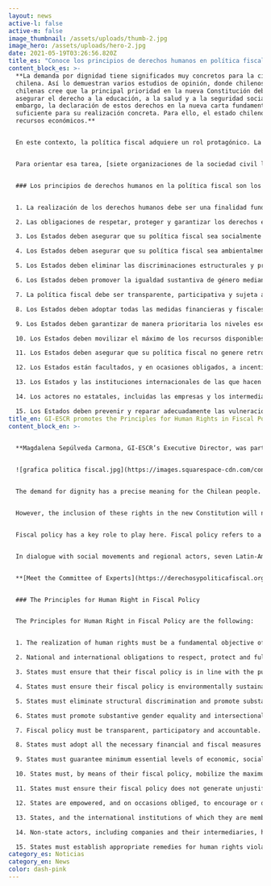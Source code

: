 ```yaml
---
layout: news
active-l: false
active-m: false
image_thumbnail: /assets/uploads/thumb-2.jpg
image_hero: /assets/uploads/hero-2.jpg
date: 2021-05-19T03:26:56.820Z
title_es: "Conoce los principios de derechos humanos en política fiscal "
content_block_es: >-
  **La demanda por dignidad tiene significados muy concretos para la ciudadanía
  chilena. Así lo demuestran varios estudios de opinión, donde chilenos y
  chilenas cree que la principal prioridad en la nueva Constitución debiera ser
  asegurar el derecho a la educación, a la salud y a la seguridad social. Sin
  embargo, la declaración de estos derechos en la nueva carta fundamental no es
  suficiente para su realización concreta. Para ello, el estado chileno requiere
  recursos económicos.**


  En este contexto, la política fiscal adquiere un rol protagónico. La política fiscal se refiere al conjunto de políticas sobre ingreso y gasto que determinan el monto de los recursos de los que el Estado dispone y los fines en los que se invierten para el desarrollo de las actividades estatales. Para que esa política esté al servicio de la garantía de los derechos sociales es necesario construir política fiscales más justas.


  Para orientar esa tarea, [siete organizaciones de la sociedad civil latinoamericana](https://derechosypoliticafiscal.org/es/) convocaron a un [comité de expertos y expertas](https://derechosypoliticafiscal.org/es/el-proyecto#comite-expert), quienes a través de un diálogo regional amplio construyeron 15 Principios de Derechos Humanos en la Política Fiscal. La directora ejecutiva de la Iniciativa Global por los Derechos Económicos, Sociales y Culturales (GI-ESCR), Magdalena Sepúlveda, fue parte de este panel.


  ### Los principios de derechos humanos en la política fiscal son los siguientes:


  1. La realización de los derechos humanos debe ser una finalidad fundamental de la política fiscal.

  2. Las obligaciones de respetar, proteger y garantizar los derechos exigen un rol activo y un fortalecimiento del Estado, y limitan la discrecionalidad estatal en materia de política fiscal.

  3. Los Estados deben asegurar que su política fiscal sea socialmente justa.

  4. Los Estados deben asegurar que su política fiscal sea ambientalmente sostenible.

  5. Los Estados deben eliminar las discriminaciones estructurales y promover la igualdad sustantiva a través de su política fiscal, incorporando de forma transversal las perspectivas de las poblaciones discriminadas en su diseño e implementación, y adoptando acciones afirmativas cuando sea necesario.

  6. Los Estados deben promover la igualdad sustantiva de género mediante su política fiscal con una perspectiva de interseccionalidad.

  7. La política fiscal debe ser transparente, participativa y sujeta a rendición de cuentas. Las personas tienen derecho a la información fiscal.

  8. Los Estados deben adoptar todas las medidas financieras y fiscales necesarias para dar efectividad a los derechos humanos, dentro de un marco fiscal sostenible.

  9. Los Estados deben garantizar de manera prioritaria los niveles esenciales de los derechos económicos, sociales, culturales y ambientales en su política fiscal.

  10. Los Estados deben movilizar el máximo de los recursos disponibles para lograr progresivamente la plena efectividad de los derechos económicos, sociales, culturales y ambientales.

  11. Los Estados deben asegurar que su política fiscal no genere retrocesos respecto de los niveles de protección alcanzados con relación a los derechos económicos, sociales, culturales y ambientales, ni siquiera en contextos de crisis económica.

  12. Los Estados están facultados, y en ocasiones obligados, a incentivar o desincentivar conductas y corregir externalidades mediante instrumentos específicos de política fiscal, y a adoptar medidas fiscales prioritarias para garantizar los derechos humanos.

  13. Los Estados y las instituciones internacionales de las que hacen parte deben brindar asistencia y cooperación internacional en temas fiscales, y crear un entorno de gobernanza global adecuado, para lograr la plena realización de los derechos humanos.

  14. Los actores no estatales, incluidas las empresas y los intermediarios, tienen responsabilidades en materia de derechos humanos en relación con su comportamiento fiscal.

  15. Los Estados deben prevenir y reparar adecuadamente las vulneraciones a los derechos humanos, sean estos civiles, políticos, económicos, sociales, culturales o ambientales, relacionadas con la política fiscal.
title_en: GI-ESCR promotes the Principles for Human Rights in Fiscal Policy for Chile
content_block_en: >-
  

  **Magdalena Sepúlveda Carmona, GI-ESCR’s Executive Director, was part of the committee of experts convened by seven Latin-American civil society organisations, in consultation with social movements and regional actors, to draft the 15 Principles for Human Rights in Fiscal Policy. These Principles are now available!**


  ![grafica politica fiscal.jpg](https://images.squarespace-cdn.com/content/v1/5a6e0958f6576ebde0e78c18/1621877854174-9FUGJ4BBK8330D8H5WUT/grafica+politica+fiscal.jpg?format=500w)


  The demand for dignity has a precise meaning for the Chilean people. Recent opinion surveys showed that the main priority of the New Constitution for Chileans is that it guarantees the rights to education, health and social security.


  However, the inclusion of these rights in the new Constitution will not be enough for their enjoyment. The Chilean State needs economic resources to implement policies that ensure these rights.  


  Fiscal policy has a key role to play here. Fiscal policy refers to a set of guidelines about public income and expenditure, which determines the State’s resources and how to invest them. In Chile, fairer fiscal policies are needed to fulfil people’s needs related to economic, social and cultural rights.  


  In dialogue with social movements and regional actors, seven Latin-American civil society organisations convened a [committee of experts](https://derechosypoliticafiscal.org/en/the-project#comite-expert), which includes GI-ESCR’s Executive Director Magdalena Sepúlveda Carmona, to draft the 15 Principles for Human Rights in Fiscal Policy.


  **[Meet the Committee of Experts](https://derechosypoliticafiscal.org/en/the-project#comite-expert)**


  ### The Principles for Human Right in Fiscal Policy


  The Principles for Human Right in Fiscal Policy are the following: 


  1. The realization of human rights must be a fundamental objective of fiscal policy. 

  2. National and international obligations to respect, protect and fulfil human rights impose limits on the discretion of States in relation to fiscal policy. 

  3. States must ensure that their fiscal policy is in line with the pursuit of social justice. 

  4. States must ensure their fiscal policy is environmentally sustainable. 

  5. States must eliminate structural discrimination and promote substantive equality through their fiscal policy. In the design and implementation of fiscal policies, States must incorporate the perspectives of groups who suffer from discrimination, and implement affirmative actions when necessary. 

  6. States must promote substantive gender equality and intersectionality through their fiscal policy. 

  7. Fiscal policy must be transparent, participatory and accountable. People have a right to fiscal information. 

  8. States must adopt all the necessary financial and fiscal measures to realize human rights, within a sustainable fiscal framework. 

  9. States must guarantee minimum essential levels of economic, social, and cultural rights in their fiscal policy as a matter of priority. 

  10. States must, by means of their fiscal policy, mobilize the maximum of available resources to achieve progressively the full realization of economic, social, cultural, and environmental rights. 

  11. States must ensure their fiscal policy does not generate unjustified regression in protection of economic, social, and cultural rights, even in contexts of economic crisis . 

  12. States are empowered, and on occasions obliged, to encourage or discourage certain conducts and correct externalities through specific fiscal policy instruments in order to guarantee human rights. 

  13. States, and the international institutions of which they are members, must offer international assistance and cooperation in fiscal matters, and create an enabling environment of global governance, with the aim of achieving the full realization of human rights. 

  14. Non-state actors, including companies and their intermediaries, have human rights responsibilities in relation to their fiscal conduct. 

  15. States must establish appropriate remedies for human rights violations related to fiscal policy, irrespective of whether the rights violated are civil, political, social, economic or cultural rights.
category_es: Noticias
category_en: News
color: dash-pink
---
```

